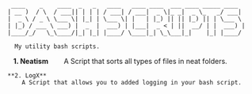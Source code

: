      ____    _    ____  _   _   ____   ____ ____  ___ ____ _____ ____  
    | __ )  / \  / ___|| | | | / ___| / ___|  _ \|_ _|  _ \_   _/ ___| 
    |  _ \ / _ \ \___ \| |_| | \___ \| |   | |_) || || |_) || | \___ \ 
    | |_) / ___ \ ___) |  _  |  ___) | |___|  _ < | ||  __/ | |  ___) |
    |____/_/   \_\____/|_| |_| |____/ \____|_| \_\___|_|    |_| |____/ 

      My utility bash scripts.
      
      
      
      

    **1. Neatism**
        A Script that sorts all types of files in neat folders.
        
    **2. LogX**
        A Script that allows you to added logging in your bash script.


